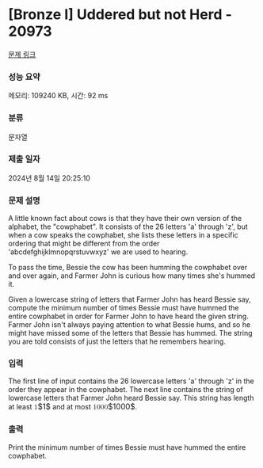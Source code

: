 # [Bronze I] Uddered but not Herd - 20973 

[문제 링크](https://www.acmicpc.net/problem/20973) 

### 성능 요약

메모리: 109240 KB, 시간: 92 ms

### 분류

문자열

### 제출 일자

2024년 8월 14일 20:25:10

### 문제 설명

<p>A little known fact about cows is that they have their own version of the alphabet, the "cowphabet". It consists of the 26 letters 'a' through 'z', but when a cow speaks the cowphabet, she lists these letters in a specific ordering that might be different from the order 'abcdefghijklmnopqrstuvwxyz' we are used to hearing.</p>

<p>To pass the time, Bessie the cow has been humming the cowphabet over and over again, and Farmer John is curious how many times she's hummed it.</p>

<p>Given a lowercase string of letters that Farmer John has heard Bessie say, compute the minimum number of times Bessie must have hummed the entire cowphabet in order for Farmer John to have heard the given string. Farmer John isn't always paying attention to what Bessie hums, and so he might have missed some of the letters that Bessie has hummed. The string you are told consists of just the letters that he remembers hearing.</p>

### 입력 

 <p>The first line of input contains the 26 lowercase letters 'a' through 'z' in the order they appear in the cowphabet. The next line contains the string of lowercase letters that Farmer John heard Bessie say. This string has length at least <mjx-container class="MathJax" jax="CHTML" style="font-size: 109%; position: relative;"><mjx-math class="MJX-TEX" aria-hidden="true"><mjx-mn class="mjx-n"><mjx-c class="mjx-c31"></mjx-c></mjx-mn></mjx-math><mjx-assistive-mml unselectable="on" display="inline"><math xmlns="http://www.w3.org/1998/Math/MathML"><mn>1</mn></math></mjx-assistive-mml><span aria-hidden="true" class="no-mathjax mjx-copytext">$1$</span></mjx-container> and at most <mjx-container class="MathJax" jax="CHTML" style="font-size: 109%; position: relative;"><mjx-math class="MJX-TEX" aria-hidden="true"><mjx-mn class="mjx-n"><mjx-c class="mjx-c31"></mjx-c><mjx-c class="mjx-c30"></mjx-c><mjx-c class="mjx-c30"></mjx-c><mjx-c class="mjx-c30"></mjx-c></mjx-mn></mjx-math><mjx-assistive-mml unselectable="on" display="inline"><math xmlns="http://www.w3.org/1998/Math/MathML"><mn>1000</mn></math></mjx-assistive-mml><span aria-hidden="true" class="no-mathjax mjx-copytext">$1000$</span></mjx-container>.</p>

### 출력 

 <p>Print the minimum number of times Bessie must have hummed the entire cowphabet.</p>

